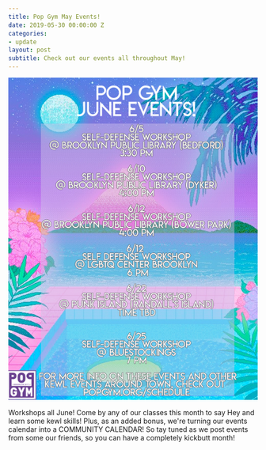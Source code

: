 ```yaml
---
title: Pop Gym May Events!
date: 2019-05-30 00:00:00 Z
categories:
- update
layout: post
subtitle: Check out our events all throughout May!
---
```


![Pop Gym May](/assets/PopGymJuneevent.jpg)

Workshops all June! Come by any of our classes this month to say Hey and learn some kewl skills! Plus, as an added bonus, we're turning our events calendar into a COMMUNITY CALENDAR! So tay tuned as we post events from some our friends, so you can have a completely kickbutt month!
